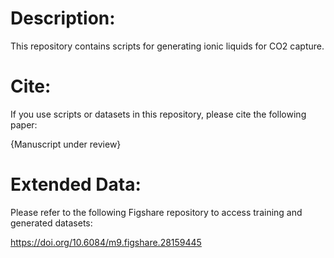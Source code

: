 # Description:
This repository contains scripts for generating ionic liquids for CO2 capture.

# Cite:
If you use scripts or datasets in this repository, please cite the following paper:

{Manuscript under review}

# Extended Data:
Please refer to the following Figshare repository to access training and generated datasets:

https://doi.org/10.6084/m9.figshare.28159445
